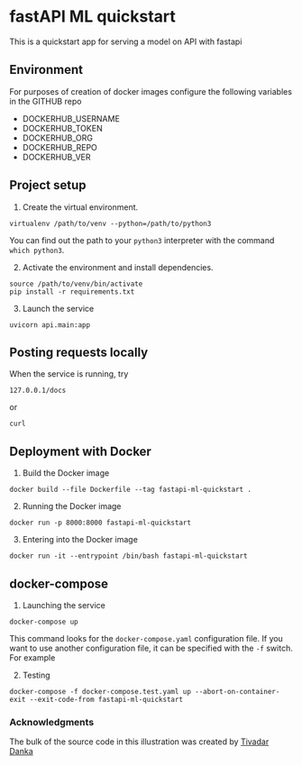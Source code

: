 # fastAPI ML quickstart

This is a quickstart app for serving a model on API with fastapi

## Environment

For purposes of creation of docker images configure the following variables in the GITHUB repo

 - DOCKERHUB_USERNAME
 - DOCKERHUB_TOKEN
 - DOCKERHUB_ORG
 - DOCKERHUB_REPO
 - DOCKERHUB_VER

## Project setup
1. Create the virtual environment.
```
virtualenv /path/to/venv --python=/path/to/python3
```
You can find out the path to your `python3` interpreter with the command `which python3`.

2. Activate the environment and install dependencies.
```
source /path/to/venv/bin/activate
pip install -r requirements.txt
```

3. Launch the service
```
uvicorn api.main:app
```

## Posting requests locally
When the service is running, try
```
127.0.0.1/docs
```
or 
```
curl
```

## Deployment with Docker
1. Build the Docker image
```
docker build --file Dockerfile --tag fastapi-ml-quickstart .
```

2. Running the Docker image
```
docker run -p 8000:8000 fastapi-ml-quickstart
```

3. Entering into the Docker image
```
docker run -it --entrypoint /bin/bash fastapi-ml-quickstart
```

## docker-compose
1. Launching the service
```
docker-compose up
```
This command looks for the `docker-compose.yaml` configuration file. If you want to use another configuration file,
it can be specified with the `-f` switch. For example  

2. Testing
```
docker-compose -f docker-compose.test.yaml up --abort-on-container-exit --exit-code-from fastapi-ml-quickstart
```


### Acknowledgments

The bulk of the source code in this illustration was created by [Tivadar Danka](https://github.com/cosmic-cortex/fastAPI-ML-quickstart)